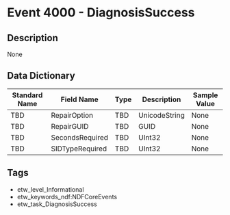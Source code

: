 # Event 4000 - DiagnosisSuccess

## Description
None

## Data Dictionary
|Standard Name|Field Name|Type|Description|Sample Value|
|---|---|---|---|---|
|TBD|RepairOption|TBD|UnicodeString|None|None|
|TBD|RepairGUID|TBD|GUID|None|None|
|TBD|SecondsRequired|TBD|UInt32|None|None|
|TBD|SIDTypeRequired|TBD|UInt32|None|None|

## Tags
* etw_level_Informational
* etw_keywords_ndf:NDFCoreEvents
* etw_task_DiagnosisSuccess